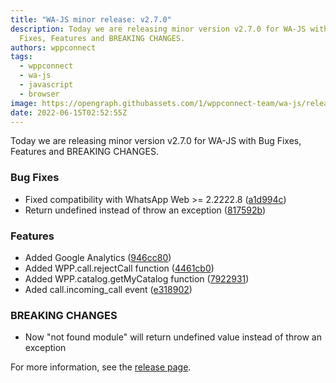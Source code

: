 ```yaml
---
title: "WA-JS minor release: v2.7.0"
description: Today we are releasing minor version v2.7.0 for WA-JS with Bug
  Fixes, Features and BREAKING CHANGES.
authors: wppconnect
tags:
  - wppconnect
  - wa-js
  - javascript
  - browser
image: https://opengraph.githubassets.com/1/wppconnect-team/wa-js/releases/tag/v2.7.0
date: 2022-06-15T02:52:55Z
---
```


Today we are releasing minor version v2.7.0 for WA-JS with Bug Fixes, Features and BREAKING CHANGES.

<!--truncate-->

### Bug Fixes

* Fixed compatibility with WhatsApp Web >= 2.2222.8 ([a1d994c](https://github.com/wppconnect-team/wa-js/commit/a1d994cbf243e9fe9eb7eee0802266bb6b81f410))
* Return undefined instead of throw an exception ([817592b](https://github.com/wppconnect-team/wa-js/commit/817592b4fec8c18ce3304de1bcab407e22d8809d))


### Features

* Added Google Analytics ([946cc80](https://github.com/wppconnect-team/wa-js/commit/946cc80b691adcc2818a0702b821898f73311df7))
* Added WPP.call.rejectCall function ([4461cb0](https://github.com/wppconnect-team/wa-js/commit/4461cb0becebbb942e20bc41577dc8be1333cffc))
* Added WPP.catalog.getMyCatalog function ([7922931](https://github.com/wppconnect-team/wa-js/commit/7922931a44b691c3f7878b21d1d01a07da0da983))
* Aded call.incoming_call event ([e318902](https://github.com/wppconnect-team/wa-js/commit/e3189021673f866d3c6ebc82af12794d07241614))


### BREAKING CHANGES

* Now "not found module" will return undefined value instead of throw an exception

For more information, see the [release page](https://github.com/wppconnect-team/wa-js/releases/tag/v2.7.0).